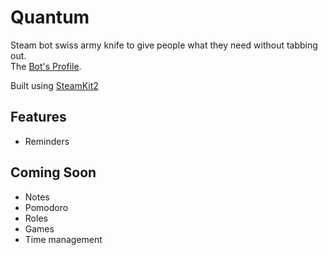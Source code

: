 # Quantum
Steam bot swiss army knife to give people what they need without tabbing out.\
The [Bot's Profile](https://steamcommunity.com/profiles/76561199132445472/).

Built using [SteamKit2](https://github.com/SteamRE/SteamKit)

## Features
 - Reminders

## Coming Soon
 - Notes
 - Pomodoro
 - Roles
 - Games
 - Time management
